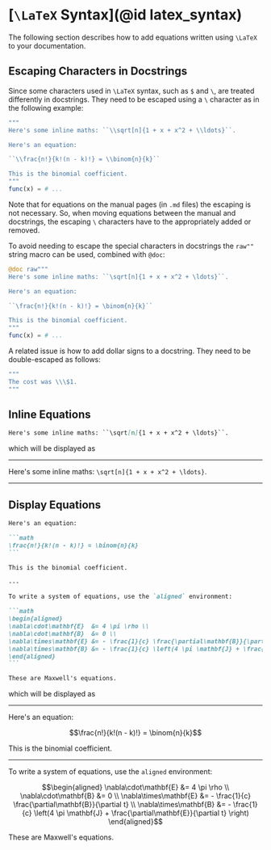 # [``\LaTeX`` Syntax](@id latex_syntax)

The following section describes how to add equations written using ``\LaTeX`` to your
documentation.

## Escaping Characters in Docstrings

Since some characters used in ``\LaTeX`` syntax, such as `$` and `\`, are treated differently in docstrings. They
need to be escaped using a `\` character as in the following example:

```julia
"""
Here's some inline maths: ``\\sqrt[n]{1 + x + x^2 + \\ldots}``.

Here's an equation:

``\\frac{n!}{k!(n - k)!} = \\binom{n}{k}``

This is the binomial coefficient.
"""
func(x) = # ...
```

Note that for equations on the manual pages (in `.md` files) the escaping is not necessary. So, when moving equations
between the manual and docstrings, the escaping `\` characters have to the appropriately added or removed.

To avoid needing to escape the special characters in docstrings the `raw""` string macro can be used, combined with `@doc`:

```julia
@doc raw"""
Here's some inline maths: ``\sqrt[n]{1 + x + x^2 + \ldots}``.

Here's an equation:

``\frac{n!}{k!(n - k)!} = \binom{n}{k}``

This is the binomial coefficient.
"""
func(x) = # ...
```

A related issue is how to add dollar signs to a docstring. They need to be
double-escaped as follows:
```julia
"""
The cost was \\\$1.
"""
```

## Inline Equations

```markdown
Here's some inline maths: ``\sqrt[n]{1 + x + x^2 + \ldots}``.
```

which will be displayed as

---

Here's some inline maths: ``\sqrt[n]{1 + x + x^2 + \ldots}``.

---

## Display Equations

````markdown
Here's an equation:

```math
\frac{n!}{k!(n - k)!} = \binom{n}{k}
```

This is the binomial coefficient.

---

To write a system of equations, use the `aligned` environment:

```math
\begin{aligned}
\nabla\cdot\mathbf{E}  &= 4 \pi \rho \\
\nabla\cdot\mathbf{B}  &= 0 \\
\nabla\times\mathbf{E} &= - \frac{1}{c} \frac{\partial\mathbf{B}}{\partial t} \\
\nabla\times\mathbf{B} &= - \frac{1}{c} \left(4 \pi \mathbf{J} + \frac{\partial\mathbf{E}}{\partial t} \right)
\end{aligned}
```

These are Maxwell's equations.

````

which will be displayed as

---

Here's an equation:

```math
\frac{n!}{k!(n - k)!} = \binom{n}{k}
```

This is the binomial coefficient.

---

To write a system of equations, use the `aligned` environment:

```math
\begin{aligned}
\nabla\cdot\mathbf{E}  &= 4 \pi \rho \\
\nabla\cdot\mathbf{B}  &= 0 \\
\nabla\times\mathbf{E} &= - \frac{1}{c} \frac{\partial\mathbf{B}}{\partial t} \\
\nabla\times\mathbf{B} &= - \frac{1}{c} \left(4 \pi \mathbf{J} + \frac{\partial\mathbf{E}}{\partial t} \right)
\end{aligned}
```

These are Maxwell's equations.
